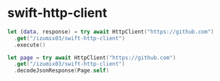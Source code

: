 # swift-http-client


```swift
let (data, response) = try await HttpClient("https://github.com")
  .get("/izumix03/swift-http-client")
  .execute()
```

```swift
let page = try await HttpClient("https://github.com")
  .get("/izumix03/swift-http-client")
  .decodeJsonResponse(Page.self)
```